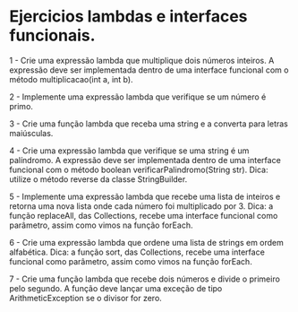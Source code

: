 # Ejercicios lambdas e interfaces funcionais.

1 - Crie uma expressão lambda que multiplique dois números inteiros. A expressão deve ser implementada dentro de uma interface funcional com o método multiplicacao(int a, int b).

2 - Implemente uma expressão lambda que verifique se um número é primo.

3 - Crie uma função lambda que receba uma string e a converta para letras maiúsculas.

4 - Crie uma expressão lambda que verifique se uma string é um palíndromo. A expressão deve ser implementada dentro de uma interface funcional com o método boolean verificarPalindromo(String str). Dica: utilize o método reverse da classe StringBuilder.

5 - Implemente uma expressão lambda que recebe uma lista de inteiros e retorna uma nova lista onde cada número foi multiplicado por 3. Dica: a função replaceAll, das Collections, recebe uma interface funcional como parâmetro, assim como vimos na função forEach.

6 - Crie uma expressão lambda que ordene uma lista de strings em ordem alfabética. Dica: a função sort, das Collections, recebe uma interface funcional como parâmetro, assim como vimos na função forEach.

7 - Crie uma função lambda que recebe dois números e divide o primeiro pelo segundo. A função deve lançar uma exceção de tipo ArithmeticException se o divisor for zero.
